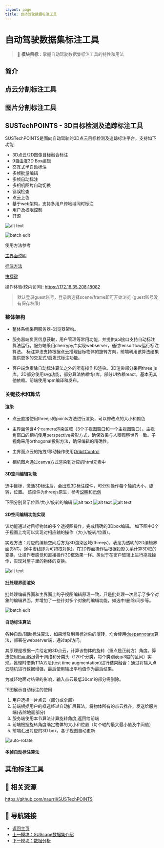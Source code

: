 ```yaml
---
layout: page
title: 自动驾驶数据标注工具
---
```


# 自动驾驶数据集标注工具

> 🎯 **模块目标**：掌握自动驾驶数据集标注工具的特性和用法

## 简介

## 点云分割标注工具
## 图片分割标注工具
## SUSTechPOINTS - 3D目标检测及追踪标注工具

SUSTechPOINTS是面向自动驾驶的3D点云目标检测及追踪标注平台，支持如下功能

- 3D点云/2D图像目标融合标注
- 9自由度3D Box编辑
- 交互式半自动标注
- 多帧批量编辑
- 多帧自动标注
- 多相机图片自动切换
- 错误检查
- 点云上色
- 基于web架构，支持多用户跨地域同时标注
- 用户及权限控制
- 开源


![alt text](./sustech-points-images/main.png)

![batch edit](./sustech-points-images/batch.png)

使用方法参考 

[主界面说明](https://github.com/naurril/SUSTechPOINTS/blob/fusion/README_cn.md)

[标注方法](https://github.com/naurril/SUSTechPOINTS/blob/fusion/README_guide.md)

[快捷键](https://github.com/naurril/SUSTechPOINTS/blob/fusion/doc/shortcuts_cn.md)


操作体验(校内访问): https://172.18.35.208:18082
> 默认登录guest账号，登录后选择scene/frame即可开始浏览
(guest账号没有保存权限)

### 整体架构

- 整体系统采用服务器-浏览器架构。

- 服务器端负责信息获取，用户管理等常用功能，并提供api接口支持自动标注算法运行。服务端采用cherrypy库实现webserver，通过tensorflow运行标注算法。 标注算法支持根据点云推理目标物体的旋转方向，前端利用该算法结果提供更多的交互式/启发式标注功能。

- 客户端负责除自动标注算法之外的所有操作和渲染。3D渲染部分采用three.js库。2D部分使用svg功能，部分算法依赖tfjs库，部分UI依赖react，基本无其他依赖。前端使用npm编译和发布。



### 关键技术和算法


#### 渲染

- 点云直接使用threejs的points方法进行渲染，可以修改点的大小和颜色

- 主界面包含4个camera渲染区域（3个子视图窗口和一个主视图窗口）。主视角窗口的相机使用perspective投影方式，确保效果与人眼观察世界一致。子视角采用orthogonal投影方法，确保编辑的精确性。

- 主界面点云的拖拽/移动操作使用[OribitControl](https://threejs.org/docs/?q=orbit#examples/en/controls/OrbitControls)

- 相机图片通过canva方式渲染到对应的html元素中



#### 3D空间编辑功能

选中目标，激活3D标注后，会出现3D标注控件，可分别操作每个轴的大小，旋转，位置。 该控件为threejs原生，参考[说明](https://threejs.org/docs/?q=transf#examples/en/controls/TransformControls)和[示例](https://threejs.org/examples/#misc_controls_transform)

下图分别显示位置/大小/旋转的编辑
![alt text](sustech-points-images/3d-edit.png)
![alt text](sustech-points-images/3d-edit-scale.png)
![alt text](sustech-points-images/3d-edit-rotate.png)

#### 2D空间编辑功能实现

该功能通过对目标物体的多个透视图操作，完成精确的3Dbox编辑。 如下图中3个子视图上均可以实现对相应轴的操作（大小/旋转/位置）。

实现方法：对应的编辑空间后方为3D渲染区域(threejs)，表层为透明的2D编辑界面(SVG，途中虚线即为可拖拽对象)。在2D界面操作后根据投影关系计算3D框的变换，让操作者感觉和直接操作3D框效果一样。类似于在窗户玻璃上进行拖拽操作，实现对屋子里的物体的变换。

![alt text](sustech-points-images/2d-edit.png)


#### 批处理界面渲染


批处理编辑界面和主界面上的子视图编辑原理一致，只是批处理一次显示了多个对象的编辑界面。并增加了一些针对多个对象的编辑功能，如选中/删除/同步等。


![batch edit](./sustech-points-images/batch.png)
#### 自动标注算法

各种自动/辅助标注算法，如果涉及到目标对象的旋转，均会使用[deepannotate](https://github.com/naurril/DeepAnnotate)算法，部署在webserver端，通过api访问。

其原理是根据一片给定的3D点云，计算该物体的旋转（重点是正前方）角度。算法使用[PointNet](https://arxiv.org/abs/1612.00593)骨干网络和分类头（120个分类，每个类别表示3度的区间）实现。推理时借助TTA方法(test time augmentation)进行结果融合：通过将输入点云随机进行数据增强，最后使用输出平均值作为最后结果。

为减轻地面对结果的影响，输入点云最低30cm的部分需删除。

下图展示自动标注的使用
1. 用户选择一片点云（部分或全部）
1. 前端根据用户的框选经过自动扩展算法，将物体所有的点云找齐，发送给服务端(去除地面部分)
1. 服务端使用本节算法计算旋转角度,返回给前端
1. 前端根据旋转角度确定物体的大小和位置（每个轴的最大最小值及中间值）
1. 前端汇出对应的3D box，各子视图自动更新

![auto-rotate](./sustech-points-images/auto-rotate.gif)

#### 多帧自动标注算法


## 其他标注工具



## 🔗 相关资源

https://github.com/naurril/SUSTechPOINTS



## 🔗 导航链接

- [返回主页](../index.html)
- [上一模块：SUScape数据集介绍](suscape-dataset.html)
- [下一模块：数据分析](data-analysis.html)
